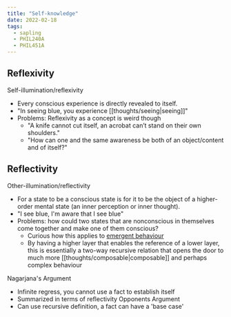 ```yaml
---
title: "Self-knowledge"
date: 2022-02-18
tags:
  - sapling
  - PHIL240A
  - PHIL451A
---
```


## Reflexivity

Self-illumination/reflexivity

- Every conscious experience is directly revealed to itself.
- "In seeing blue, you experience [[thoughts/seeing|seeing]]"
- Problems: Reflexivity as a concept is weird though
  - "A knife cannot cut itself, an acrobat can’t stand on their own shoulders."
  - "How can one and the same awareness be both of an object/content and of itself?"

## Reflectivity

Other-illumination/reflectivity

- For a state to be a conscious state is for it to be the object of a higher-order mental state (an inner perception or inner thought).
- "I see blue, I'm aware that I see blue"
- Problems: how could two states that are nonconscious in themselves come together and make one of them conscious?
  - Curious how this applies to [emergent behaviour](thoughts/emergent%20behaviour.md)
  - By having a higher layer that enables the reference of a lower layer, this is essentially a two-way recursive relation that opens the door to much more [[thoughts/composable|composable]] and perhaps complex behaviour

Nagarjana's Argument

- Infinite regress, you cannot use a fact to establish itself
- Summarized in terms of reflectivity
  Opponents Argument
- Can use recursive definition, a fact can have a 'base case'
